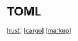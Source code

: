 # TOML

[[rust]]
[[cargo]]
[[markup]]

[//begin]: # "Autogenerated link references for markdown compatibility"
[rust]: rust "Rust"
[cargo]: cargo "Cargo"
[markup]: markup "Markup"
[//end]: # "Autogenerated link references"